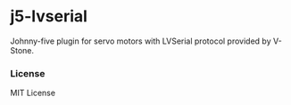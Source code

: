 j5-lvserial
====
Johnny-five plugin for servo motors with LVSerial protocol provided by V-Stone.

### License
MIT License
